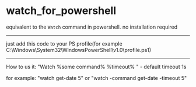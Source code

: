 # watch_for_powershell
equivalent to the `Watch` command in powershell. no installation required

---
just add this code to your PS profile(for example C:\Windows\System32\WindowsPowerShell\v1.0\profile.ps1)


---
How to us it:
"Watch %some command% %timeout% " - default timeout 1s

for example:
"watch get-date 5"
or
"watch -command get-date -timeout 5"


